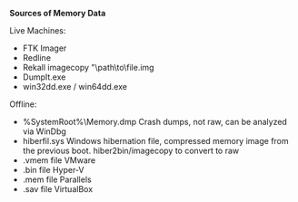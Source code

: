 **Sources of Memory Data**

Live Machines:
- FTK Imager
- Redline
- Rekall 
  imagecopy "\path\to\file.img
- DumpIt.exe
- win32dd.exe / win64dd.exe

Offline:
- %SystemRoot%\Memory.dmp    Crash dumps, not raw, can be analyzed via WinDbg
- hiberfil.sys  Windows hibernation file, compressed memory image from the previous boot. hiber2bin/imagecopy to convert to raw
- .vmem file    VMware 
- .bin file     Hyper-V 
- .mem file     Parallels 
- .sav file     VirtualBox  
